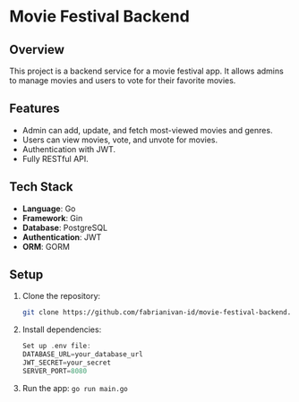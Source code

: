 # Movie Festival Backend

## Overview
This project is a backend service for a movie festival app. It allows admins to manage movies and users to vote for their favorite movies.

## Features
- Admin can add, update, and fetch most-viewed movies and genres.
- Users can view movies, vote, and unvote for movies.
- Authentication with JWT.
- Fully RESTful API.

## Tech Stack
- **Language**: Go
- **Framework**: Gin
- **Database**: PostgreSQL
- **Authentication**: JWT
- **ORM**: GORM

## Setup
1. Clone the repository:
   ```bash
   git clone https://github.com/fabrianivan-id/movie-festival-backend.git

2. Install dependencies:
    ```go mod tidy
    Set up .env file:
    DATABASE_URL=your_database_url
    JWT_SECRET=your_secret
    SERVER_PORT=8080

3. Run the app:
    ```go run main.go```
